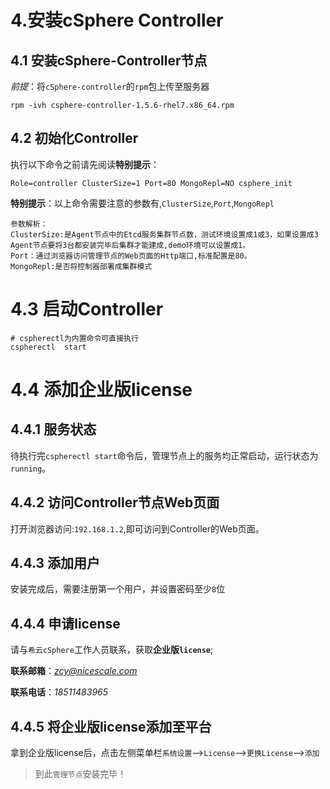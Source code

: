 # 4.安装cSphere Controller

## 4.1 安装cSphere-Controller节点

*前提*：将`cSphere-controller`的`rpm`包上传至服务器

```
rpm -ivh csphere-controller-1.5.6-rhel7.x86_64.rpm 
```
## 4.2 初始化Controller

执行以下命令之前请先阅读**特别提示**：

```
Role=controller ClusterSize=1 Port=80 MongoRepl=NO csphere_init
```
**特别提示**：以上命令需要注意的参数有,`ClusterSize`,`Port`,`MongoRepl`

```
参数解析：
ClusterSize:是Agent节点中的Etcd服务集群节点数，测试环境设置成1或3，如果设置成3 Agent节点要将3台都安装完毕后集群才能建成,demo环境可以设置成1。
Port：通过浏览器访问管理节点的Web页面的Http端口,标准配置是80。
MongoRepl:是否将控制器部署成集群模式
```
# 4.3 启动Controller

```
# cspherectl为内置命令可直接执行
cspherectl  start
```
# 4.4 添加企业版license

## 4.4.1 服务状态
待执行完`cspherectl start`命令后，管理节点上的服务均正常启动，运行状态为`running`。

## 4.4.2 访问Controller节点Web页面

打开浏览器访问:`192.168.1.2`,即可访问到Controller的Web页面。

## 4.4.3 添加用户

安装完成后，需要注册第一个用户，并设置密码至少`8`位

## 4.4.4 申请license

请与`希云cSphere`工作人员联系，获取**企业版`license`**;

**联系邮箱**：*zcy@nicescale.com*

**联系电话**：*18511483965*

## 4.4.5 将企业版license添加至平台

拿到企业版license后，点击左侧菜单栏`系统设置`-->`License`-->`更换License`-->`添加`

> 到此`管理节点`安装完毕！